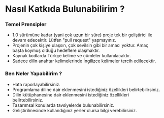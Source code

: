 # Nasıl Katkıda Bulunabilirim ?

### Temel Prensipler

* 1.0 sürümüne kadar (yani çok uzun bir süre) proje tek bir geliştirici ile devam edecektir. Lütfen "pull request" yapmayınız.
* Projenin çok kişiye ulaşsın, çok sevilsin gibi bir amacı yoktur. Amaç başta koymuş olduğu hedeflere ulaşmaktır.
* Kaynak kodlarda Türkçe kelime ve cümleler kullanılacaktır.
* Sadece dilin anahtar kelimelerinde İngilizce kelimeler tercih edilecektir. 

### Ben Neler Yapabilirim ?

* Hata raporlayabilirsiniz.
* Programlama diline dair eklenmesini istediğiniz özellikleri belirtebilirsiniz. 
* Dilin kütüphanesine dair eklenmesini istediğiniz özellikleri belirtebilirsiniz.
* Tasarımsal konularda tavsiyelerde bulunabilirsiniz.
* Geliştirilmesinde kullandığınız yerler olursa bilgi verebilirsiniz.
